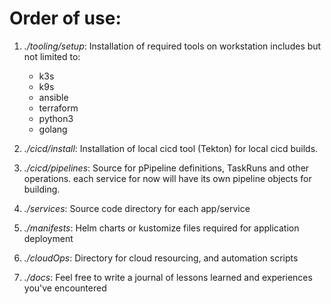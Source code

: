 # Order of use:

1. *./tooling/setup*:         Installation of required tools on workstation includes but not limited to:
    -   k3s
    -   k9s
    -   ansible
    -   terraform
    -   python3
    -   golang



2. *./cicd/install*:          Installation of local cicd tool (Tekton) for local cicd builds.


3. *./cicd/pipelines*:        Source for pPipeline definitions, TaskRuns and other operations.
                              each service for now will have its own pipeline objects for building.

4. *./services*:              Source code directory for each app/service


5. *./manifests*:             Helm charts or kustomize files required for application deployment


6. *./cloudOps*:              Directory for cloud resourcing, and automation scripts

7. *./docs*:                  Feel free to write a journal of lessons learned and experiences you've encountered
